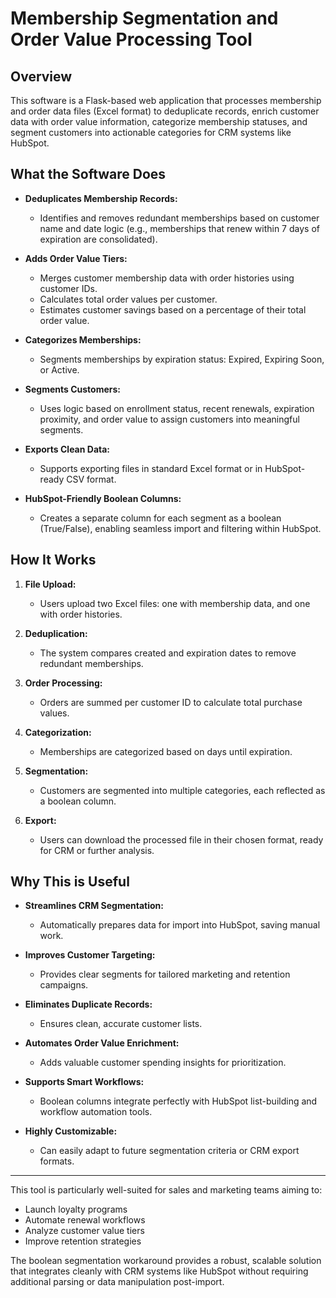 # Membership Segmentation and Order Value Processing Tool

## Overview

This software is a Flask-based web application that processes membership and order data files (Excel format) to deduplicate records, enrich customer data with order value information, categorize membership statuses, and segment customers into actionable categories for CRM systems like HubSpot.

## What the Software Does

* **Deduplicates Membership Records:**

  * Identifies and removes redundant memberships based on customer name and date logic (e.g., memberships that renew within 7 days of expiration are consolidated).

* **Adds Order Value Tiers:**

  * Merges customer membership data with order histories using customer IDs.
  * Calculates total order values per customer.
  * Estimates customer savings based on a percentage of their total order value.

* **Categorizes Memberships:**

  * Segments memberships by expiration status: Expired, Expiring Soon, or Active.

* **Segments Customers:**

  * Uses logic based on enrollment status, recent renewals, expiration proximity, and order value to assign customers into meaningful segments.

* **Exports Clean Data:**

  * Supports exporting files in standard Excel format or in HubSpot-ready CSV format.

* **HubSpot-Friendly Boolean Columns:**

  * Creates a separate column for each segment as a boolean (True/False), enabling seamless import and filtering within HubSpot.

## How It Works

1. **File Upload:**

   * Users upload two Excel files: one with membership data, and one with order histories.

2. **Deduplication:**

   * The system compares created and expiration dates to remove redundant memberships.

3. **Order Processing:**

   * Orders are summed per customer ID to calculate total purchase values.

4. **Categorization:**

   * Memberships are categorized based on days until expiration.

5. **Segmentation:**

   * Customers are segmented into multiple categories, each reflected as a boolean column.

6. **Export:**

   * Users can download the processed file in their chosen format, ready for CRM or further analysis.

## Why This is Useful

* **Streamlines CRM Segmentation:**

  * Automatically prepares data for import into HubSpot, saving manual work.

* **Improves Customer Targeting:**

  * Provides clear segments for tailored marketing and retention campaigns.

* **Eliminates Duplicate Records:**

  * Ensures clean, accurate customer lists.

* **Automates Order Value Enrichment:**

  * Adds valuable customer spending insights for prioritization.

* **Supports Smart Workflows:**

  * Boolean columns integrate perfectly with HubSpot list-building and workflow automation tools.

* **Highly Customizable:**

  * Can easily adapt to future segmentation criteria or CRM export formats.

---

This tool is particularly well-suited for sales and marketing teams aiming to:

* Launch loyalty programs
* Automate renewal workflows
* Analyze customer value tiers
* Improve retention strategies

The boolean segmentation workaround provides a robust, scalable solution that integrates cleanly with CRM systems like HubSpot without requiring additional parsing or data manipulation post-import.
